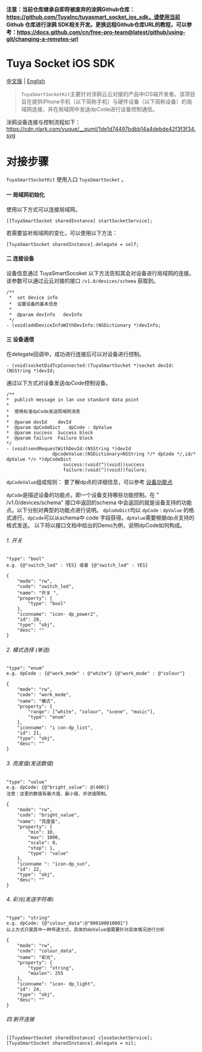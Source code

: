 #### 注意：当前仓库继承自即将被废弃的涂鸦Github仓库：https://github.com/TuyaInc/tuyasmart_socket_ios_sdk，请使用当前 Github 仓库进行涂鸦 SDK相关开发。更换远程Github仓库URL的教程，可以参考：https://docs.github.com/cn/free-pro-team@latest/github/using-git/changing-a-remotes-url

# Tuya Socket iOS SDK

[中文版](README_cn.md) | [English](README.md)

>`TuyaSmartSocketKit`主要针对涂鸦云云对接的产品中iOS端开发者。该项目旨在提供iPhone手机（以下简称手机）与硬件设备（以下简称设备）的局域网连接，并在局域网中发送dpCode进行设备控制通信。

涂鸦设备连接与控制流程如下：
https://cdn.nlark.com/yuque/__puml/1de1d74497bdbb14a4debde42f3f3f34.svg

# 对接步骤
`TuyaSmartSocketKit` 使用入口 `TuyaSmartSocket` 。

#### 一 局域网初始化

使用以下方式可以连接局域网。
```
[[TuyaSmartSocket sharedInstance] startSocketService];
```

若需要监听局域网的变化，可以使用以下方法：
```
[TuyaSmartSocket sharedInstance].delegate = self;
```

#### 二 连接设备
设备信息通过  TuyaSmartSocoket  以下方法告知其会对设备进行局域网的连接。
该参数可以通过云云对接的接口 `/v1.0/devices/schema` 获取到。
```
/**
 *  set device info
 *  设置设备的基本信息
 *
 *  @param devInfo   devInfo
 */
- (void)addDeviceInfoWIthDevInfo:(NSDictionary *)devInfo;
```

#### 三 设备通信
在delegate回调中，成功进行连接后可以对设备进行控制。
```
- (void)socketDidTcpConnected:(TuyaSmartSocket *)socket devId:(NSString *)devId;
```

通过以下方式对设备发送dpCode控制设备。
```
/**
*  publish message in lan use standard data point
*
*  使用标准dpCode发送局域网消息
*
*  @param devId    devId
*  @param dpCodeDict   dpCode : dpValue
*  @param success  Success block
*  @param failure  Failure block
*/
- (void)sendRequestWithDevId:(NSString *)devId
                 dpcodeValue:(NSDictionary<NSString */* dpCode */,id/* dpValue */> *)dpCodeDict
                     success:(void(^)(void))success
                     failure:(void(^)(void))failure;
```

`dpCodeValue`组成规则：
要了解dp点的详细信息，可以参考 [设备功能点](https://tuyainc.github.io/tuyasmart_home_ios_sdk_doc/zh-hans/resource/Device.html#%E8%AE%BE%E5%A4%87%E5%8A%9F%E8%83%BD%E7%82%B9)

`dpCode`是描述设备的功能点，即一个设备支持哪些功能控制。在 " /v1.0/devices/schema" 接口中返回的schema 中会返回的就是设备支持的功能点。以下分别对典型的功能点进行说明。
`dpCodeDict`均以 `dpCode` : `dpValue` 的格式进行。`dpCode`可以从schema中 code 字段获得。`dpValue`需要根据dp点支持的格式发送。
以下将以接口文档中给出的Demo为例，说明dpCode如何构成。
###### 1. 开关
    "type": "bool"
    e.g. {@"switch_led" : YES} 或者 {@"switch_led" : YES}
```
{
    "mode": "rw",
    "code": "switch_led",
    "name": "开关 ",
    "property": {
        "type": "bool"
    },
    "iconname": "icon- dp_power2",
    "id": 20,
    "type": "obj",
    "desc": ""
}
```
###### 2. 模式选择 (单选)

    "type": "enum"
    e.g. dpCode : {@"work_mode" : @"white"} {@"work_mode" : @"colour"}
```
{
    "mode": "rw",
    "code": "work_mode",
    "name": "模式",
    "property": {
        "range": ["white", "colour", "scene", "music"],
        "type": "enum"
    },
    "iconname": "i con-dp_list",
    "id": 21,
    "type": "obj",
    "desc": ""
}
```

###### 3. 亮度值(发送数值)
    "type": "value"
    e.g. dpCode: {@"bright_value": @(400)}
    注意：这里的数值有最大值、最小值、步进值限制。
```
{
    "mode": "rw",
    "code": "bright_value",
    "name": "亮度值",
    "property": {
        "min": 10,
        "max": 1000,
        "scale": 0,
        "step": 1,
        "type": "value"
    },
    "iconname ": "icon-dp_sun",
    "id": 22,
    "type": "obj",
    "desc": ""
}
```
###### 4. 彩光(发送字符串)
    "type": "string"
    e.g. dpCode: {@"colour_data":@"000100010001"} 
    以上方式只是其中一种传递方式，具体的deValue值需要针对具体情况进行分析
```
{
    "mode": "rw",
    "code": "colour_data",
    "name": "彩光",
    "property": {
        "type": "string",
        "maxlen": 255
    },
    "iconname": "icon- dp_light",
    "id": 24,
    "type": "obj",
    "desc": ""
}
```
###### 四 断开连接
```
[[TuyaSmartSocket sharedInstance] closeSocketService];
[TuyaSmartSocket sharedInstance].delegate = nil;
```
